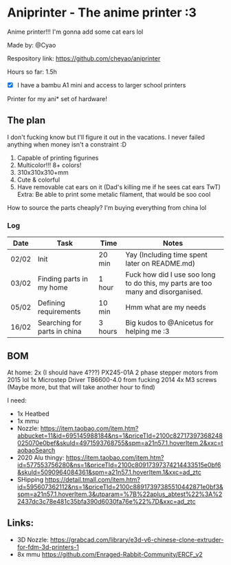 # Aniprinter - The anime printer :3

Anime printer!!! I'm gonna add some cat ears lol

Made by: @Cyao

Respository link: https://github.com/cheyao/aniprinter

Hours so far: 1.5h

- [x] I have a bambu A1 mini and access to larger school printers

Printer for my ani* set of hardware!

## The plan

I don't fucking know but I'll figure it out in the vacations. I never failed anything when money isn't a constraint :D

1. Capable of printing figurines
2. Multicolor!!! 8+ colors!
3. 310x310x310+mm
4. Cute & colorful
5. Have removable cat ears on it (Dad's killing me if he sees cat ears TwT)
Extra: Be able to print some metalic filament, that would be soo cool

How to source the parts cheaply? I'm buying everything from china lol

### Log

| Date  | Task                     | Time      | Notes                                                                           |
| ----- | ------------------------ | --------- | ------------------------------------------------------------------------------- |
| 02/02 | Init                     | 20 min    | Yay (Including time spent later on README.md)                                   |
| 03/02 | Finding parts in my home | 1 hour    | Fuck how did I use soo long to do this, my parts are too many and disorganised. |
| 05/02 | Defining requirements    | 10 min    | Hmm what are my needs                                                           |
| 16/02 | Searching for parts in china | 3 hours | Big kudos to @Anicetus for helping me :3                                      |

## BOM

At home:
2x (I should have 4???) PX245-01A 2 phase stepper motors from 2015 lol
1x Microstep Driver TB6600-4.0 from fucking 2014
4x M3 screws (Maybe more, but that will take another hour to find)


I need:
- 1x Heatbed
- 1x mmu
- Nozzle: https://item.taobao.com/item.htm?abbucket=11&id=695145988184&ns=1&priceTId=2100c82717397368248025070e0bef&skuId=4971593768755&spm=a21n57.1.hoverItem.2&xxc=taobaoSearch
- 2020 Alu thingy: https://item.taobao.com/item.htm?id=577553756280&ns=1&priceTId=2100c80917397374214433515e0bf6&skuId=5090964084361&spm=a21n57.1.hoverItem.1&xxc=ad_ztc
- SHipping https://detail.tmall.com/item.htm?id=595607362112&ns=1&priceTId=2100c88917397385510442871e0bf3&spm=a21n57.1.hoverItem.3&utparam=%7B%22aplus_abtest%22%3A%22437dc3c78e481c35bfa390d6030fa76e%22%7D&xxc=ad_ztc

## Links:
- 3D Nozzle: https://grabcad.com/library/e3d-v6-chinese-clone-extruder-for-fdm-3d-printers-1
- 8x mmu https://github.com/Enraged-Rabbit-Community/ERCF_v2

